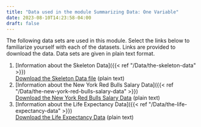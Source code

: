 ```yaml
---
title: "Data used in the module Summarizing Data: One Variable"
date: 2023-08-10T14:23:58-04:00
draft: false
---
```


The following data sets are used in this module. Select the links below to familiarize yourself with each of the datasets. Links are provided to download the data. Data sets are given in plain text format.

1. [Information about the Skeleton Data]({{< ref "/Data/the-skeleton-data" >}})  
[Download the Skeleton Data file](./SkeletonDatacomplete.txt) (plain text)
2. [Information about the New York Red Bulls Salary Data]({{< ref "/Data/the-new-york-red-bulls-salary-data" >}})  
[Download the New York Red Bulls Salary Data](./NYRedBullsSalaries.txt) (plain text)
3. [Information about the Life Expectancy Data]({{< ref "/Data/the-life-expectancy-data" >}})  
[Download the Life Expectancy Data](./LifeExpDatacomplete.txt) (plain text)